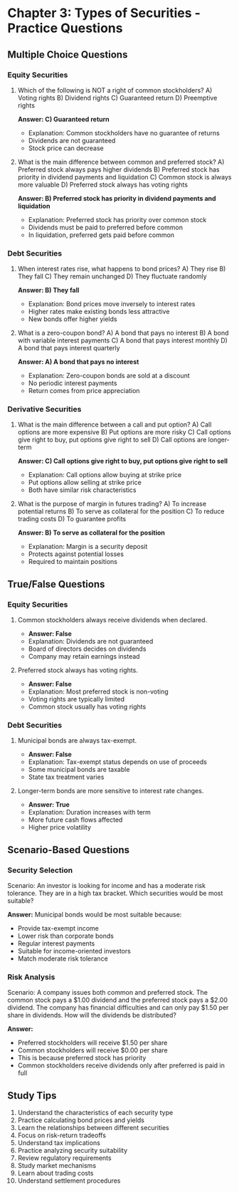 # Chapter 3: Types of Securities - Practice Questions

## Multiple Choice Questions

### Equity Securities
1. Which of the following is NOT a right of common stockholders?
   A) Voting rights
   B) Dividend rights
   C) Guaranteed return
   D) Preemptive rights
   
   **Answer: C) Guaranteed return**
   - Explanation: Common stockholders have no guarantee of returns
   - Dividends are not guaranteed
   - Stock price can decrease

2. What is the main difference between common and preferred stock?
   A) Preferred stock always pays higher dividends
   B) Preferred stock has priority in dividend payments and liquidation
   C) Common stock is always more valuable
   D) Preferred stock always has voting rights
   
   **Answer: B) Preferred stock has priority in dividend payments and liquidation**
   - Explanation: Preferred stock has priority over common stock
   - Dividends must be paid to preferred before common
   - In liquidation, preferred gets paid before common

### Debt Securities
1. When interest rates rise, what happens to bond prices?
   A) They rise
   B) They fall
   C) They remain unchanged
   D) They fluctuate randomly
   
   **Answer: B) They fall**
   - Explanation: Bond prices move inversely to interest rates
   - Higher rates make existing bonds less attractive
   - New bonds offer higher yields

2. What is a zero-coupon bond?
   A) A bond that pays no interest
   B) A bond with variable interest payments
   C) A bond that pays interest monthly
   D) A bond that pays interest quarterly
   
   **Answer: A) A bond that pays no interest**
   - Explanation: Zero-coupon bonds are sold at a discount
   - No periodic interest payments
   - Return comes from price appreciation

### Derivative Securities
1. What is the main difference between a call and put option?
   A) Call options are more expensive
   B) Put options are more risky
   C) Call options give right to buy, put options give right to sell
   D) Call options are longer-term
   
   **Answer: C) Call options give right to buy, put options give right to sell**
   - Explanation: Call options allow buying at strike price
   - Put options allow selling at strike price
   - Both have similar risk characteristics

2. What is the purpose of margin in futures trading?
   A) To increase potential returns
   B) To serve as collateral for the position
   C) To reduce trading costs
   D) To guarantee profits
   
   **Answer: B) To serve as collateral for the position**
   - Explanation: Margin is a security deposit
   - Protects against potential losses
   - Required to maintain positions

## True/False Questions

### Equity Securities
1. Common stockholders always receive dividends when declared.
   - **Answer: False**
   - Explanation: Dividends are not guaranteed
   - Board of directors decides on dividends
   - Company may retain earnings instead

2. Preferred stock always has voting rights.
   - **Answer: False**
   - Explanation: Most preferred stock is non-voting
   - Voting rights are typically limited
   - Common stock usually has voting rights

### Debt Securities
1. Municipal bonds are always tax-exempt.
   - **Answer: False**
   - Explanation: Tax-exempt status depends on use of proceeds
   - Some municipal bonds are taxable
   - State tax treatment varies

2. Longer-term bonds are more sensitive to interest rate changes.
   - **Answer: True**
   - Explanation: Duration increases with term
   - More future cash flows affected
   - Higher price volatility

## Scenario-Based Questions

### Security Selection
Scenario: An investor is looking for income and has a moderate risk tolerance. They are in a high tax bracket. Which securities would be most suitable?

**Answer:**
Municipal bonds would be most suitable because:
- Provide tax-exempt income
- Lower risk than corporate bonds
- Regular interest payments
- Suitable for income-oriented investors
- Match moderate risk tolerance

### Risk Analysis
Scenario: A company issues both common and preferred stock. The common stock pays a $1.00 dividend and the preferred stock pays a $2.00 dividend. The company has financial difficulties and can only pay $1.50 per share in dividends. How will the dividends be distributed?

**Answer:**
- Preferred stockholders will receive $1.50 per share
- Common stockholders will receive $0.00 per share
- This is because preferred stock has priority
- Common stockholders receive dividends only after preferred is paid in full

## Study Tips
1. Understand the characteristics of each security type
2. Practice calculating bond prices and yields
3. Learn the relationships between different securities
4. Focus on risk-return tradeoffs
5. Understand tax implications
6. Practice analyzing security suitability
7. Review regulatory requirements
8. Study market mechanisms
9. Learn about trading costs
10. Understand settlement procedures 